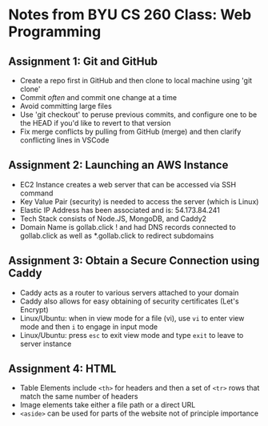 # Notes from BYU CS 260 Class: Web Programming

## Assignment 1: Git and GitHub

- Create a repo first in GitHub and then clone to local machine using 'git clone'
- Commit *often* and commit one change at a time
- Avoid committing large files
- Use 'git checkout' to peruse previous commits, and configure one to be the HEAD if you'd like to revert to that version
- Fix merge conflicts by pulling from GitHub (merge) and then clarify conflicting lines in VSCode

## Assignment 2: Launching an AWS Instance

- EC2 Instance creates a web server that can be accessed via SSH command
- Key Value Pair (security) is needed to access the server (which is Linux)
- Elastic IP Address has been associated and is: 54.173.84.241
- Tech Stack consists of Node.JS, MongoDB, and Caddy2
- Domain Name is gollab.click ! and had DNS records connected to gollab.click as well as \*.gollab.click to redirect subdomains

## Assignment 3: Obtain a Secure Connection using Caddy

- Caddy acts as a router to various servers attached to your domain
- Caddy also allows for easy obtaining of security certificates (Let's Encrypt)
- Linux/Ubuntu: when in view mode for a file (vi), use `vi` to enter view mode and then `i` to engage in input mode
- Linux/Ubuntu: press `esc` to exit view mode and type `exit` to leave to server instance

## Assignment 4: HTML

- Table Elements include `<th>` for headers and then a set of `<tr>` rows that match the same number of headers
- Image elements take either a file path or a direct URL
- `<aside>` can be used for parts of the website not of principle importance
